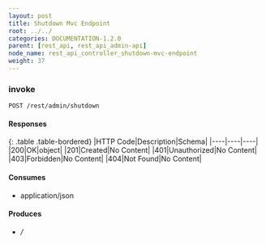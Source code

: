 ```yaml
---
layout: post
title: Shutdown Mvc Endpoint
root: ../../
categories: DOCUMENTATION-1.2.0
parent: [rest_api, rest_api_admin-api]
node_name: rest_api_controller_shutdown-mvc-endpoint
weight: 37
---
```


### invoke
```
POST /rest/admin/shutdown
```

#### Responses

{: .table .table-bordered}
|HTTP Code|Description|Schema|
|----|----|----|
|200|OK|object|
|201|Created|No Content|
|401|Unauthorized|No Content|
|403|Forbidden|No Content|
|404|Not Found|No Content|


#### Consumes

* application/json

#### Produces

* */*

